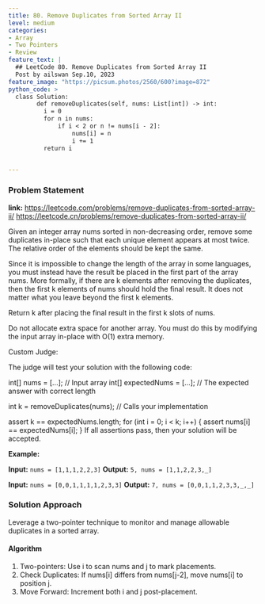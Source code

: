 ```yaml
---
title: 80. Remove Duplicates from Sorted Array II
level: medium
categories:
- Array
- Two Pointers
- Review
feature_text: |
  ## LeetCode 80. Remove Duplicates from Sorted Array II
  Post by ailswan Sep.10, 2023
feature_image: "https://picsum.photos/2560/600?image=872"
python_code: >
  class Solution:
        def removeDuplicates(self, nums: List[int]) -> int:
          i = 0
          for n in nums:
              if i < 2 or n != nums[i - 2]:
                  nums[i] = n
                  i += 1
          return i

   
---
```


### Problem Statement
**link:**
https://leetcode.com/problems/remove-duplicates-from-sorted-array-ii/
https://leetcode.cn/problems/remove-duplicates-from-sorted-array-ii/


Given an integer array nums sorted in non-decreasing order, remove some duplicates in-place such that each unique element appears at most twice. The relative order of the elements should be kept the same.

Since it is impossible to change the length of the array in some languages, you must instead have the result be placed in the first part of the array nums. More formally, if there are k elements after removing the duplicates, then the first k elements of nums should hold the final result. It does not matter what you leave beyond the first k elements.

Return k after placing the final result in the first k slots of nums.

Do not allocate extra space for another array. You must do this by modifying the input array in-place with O(1) extra memory.

Custom Judge:

The judge will test your solution with the following code:

int[] nums = [...]; // Input array
int[] expectedNums = [...]; // The expected answer with correct length

int k = removeDuplicates(nums); // Calls your implementation

assert k == expectedNums.length;
for (int i = 0; i < k; i++) {
    assert nums[i] == expectedNums[i];
}
If all assertions pass, then your solution will be accepted.

**Example:**

**Input:** `nums = [1,1,1,2,2,3]`
**Output:** `5, nums = [1,1,2,2,3,_]`
 
**Input:** `nums = [0,0,1,1,1,1,2,3,3]`
**Output:** `7, nums = [0,0,1,1,2,3,3,_,_]`

 
### Solution Approach
Leverage a two-pointer technique to monitor and manage allowable duplicates in a sorted array.
 
#### Algorithm
1. Two-pointers: Use i to scan nums and j to mark placements.
2. Check Duplicates: If nums[i] differs from nums[j-2], move nums[i] to position j.
3. Move Forward: Increment both i and j post-placement.